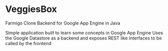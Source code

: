 VeggiesBox
==========

Farmigo Clone Backend for Google App Engine in Java

Simple application built to learn some concepts in Google App Engine
Uses the Google Datastore as a backend and exposes REST like interfaces to be called by the frontend
